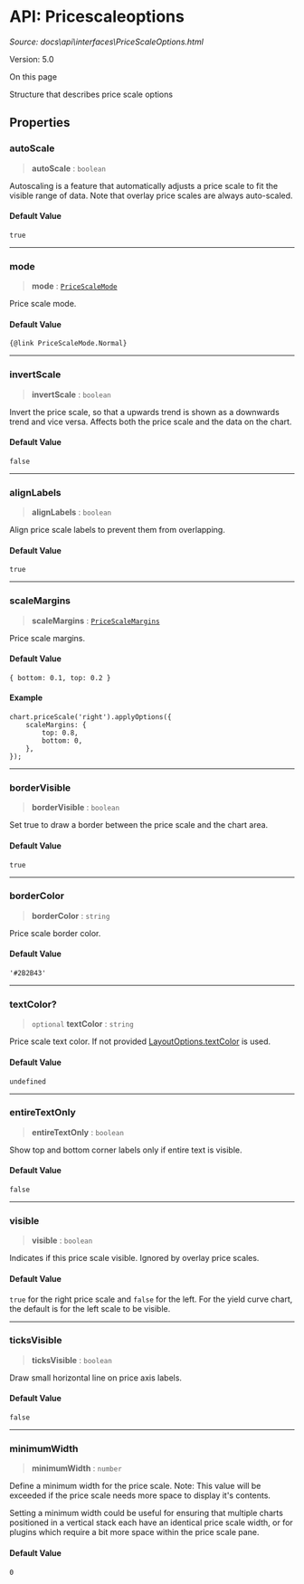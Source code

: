 # API: Pricescaleoptions

*Source: docs\api\interfaces\PriceScaleOptions.html*

Version: 5.0

On this page

Structure that describes price scale options

## Properties[​](PriceScaleOptions.html#properties "Direct link to Properties")

### autoScale[​](PriceScaleOptions.html#autoscale "Direct link to autoScale")

> **autoScale** : `boolean`

Autoscaling is a feature that automatically adjusts a price scale to fit the visible range of data. Note that overlay price scales are always auto-scaled.

#### Default Value[​](PriceScaleOptions.html#default-value "Direct link to Default Value")

`true`

* * *

### mode[​](PriceScaleOptions.html#mode "Direct link to mode")

> **mode** : [`PriceScaleMode`](../enumerations/PriceScaleMode.md)

Price scale mode.

#### Default Value[​](PriceScaleOptions.html#default-value-1 "Direct link to Default Value")
    
    
    {@link PriceScaleMode.Normal}  
    

* * *

### invertScale[​](PriceScaleOptions.html#invertscale "Direct link to invertScale")

> **invertScale** : `boolean`

Invert the price scale, so that a upwards trend is shown as a downwards trend and vice versa. Affects both the price scale and the data on the chart.

#### Default Value[​](PriceScaleOptions.html#default-value-2 "Direct link to Default Value")

`false`

* * *

### alignLabels[​](PriceScaleOptions.html#alignlabels "Direct link to alignLabels")

> **alignLabels** : `boolean`

Align price scale labels to prevent them from overlapping.

#### Default Value[​](PriceScaleOptions.html#default-value-3 "Direct link to Default Value")

`true`

* * *

### scaleMargins[​](PriceScaleOptions.html#scalemargins "Direct link to scaleMargins")

> **scaleMargins** : [`PriceScaleMargins`](PriceScaleMargins.md)

Price scale margins.

#### Default Value[​](PriceScaleOptions.html#default-value-4 "Direct link to Default Value")

`{ bottom: 0.1, top: 0.2 }`

#### Example[​](PriceScaleOptions.html#example "Direct link to Example")
    
    
    chart.priceScale('right').applyOptions({  
        scaleMargins: {  
            top: 0.8,  
            bottom: 0,  
        },  
    });  
    

* * *

### borderVisible[​](PriceScaleOptions.html#bordervisible "Direct link to borderVisible")

> **borderVisible** : `boolean`

Set true to draw a border between the price scale and the chart area.

#### Default Value[​](PriceScaleOptions.html#default-value-5 "Direct link to Default Value")

`true`

* * *

### borderColor[​](PriceScaleOptions.html#bordercolor "Direct link to borderColor")

> **borderColor** : `string`

Price scale border color.

#### Default Value[​](PriceScaleOptions.html#default-value-6 "Direct link to Default Value")

`'#2B2B43'`

* * *

### textColor?[​](PriceScaleOptions.html#textcolor "Direct link to textColor?")

> `optional` **textColor** : `string`

Price scale text color. If not provided [LayoutOptions.textColor](LayoutOptions.html#textcolor) is used.

#### Default Value[​](PriceScaleOptions.html#default-value-7 "Direct link to Default Value")

`undefined`

* * *

### entireTextOnly[​](PriceScaleOptions.html#entiretextonly "Direct link to entireTextOnly")

> **entireTextOnly** : `boolean`

Show top and bottom corner labels only if entire text is visible.

#### Default Value[​](PriceScaleOptions.html#default-value-8 "Direct link to Default Value")

`false`

* * *

### visible[​](PriceScaleOptions.html#visible "Direct link to visible")

> **visible** : `boolean`

Indicates if this price scale visible. Ignored by overlay price scales.

#### Default Value[​](PriceScaleOptions.html#default-value-9 "Direct link to Default Value")

`true` for the right price scale and `false` for the left. For the yield curve chart, the default is for the left scale to be visible.

* * *

### ticksVisible[​](PriceScaleOptions.html#ticksvisible "Direct link to ticksVisible")

> **ticksVisible** : `boolean`

Draw small horizontal line on price axis labels.

#### Default Value[​](PriceScaleOptions.html#default-value-10 "Direct link to Default Value")

`false`

* * *

### minimumWidth[​](PriceScaleOptions.html#minimumwidth "Direct link to minimumWidth")

> **minimumWidth** : `number`

Define a minimum width for the price scale. Note: This value will be exceeded if the price scale needs more space to display it's contents.

Setting a minimum width could be useful for ensuring that multiple charts positioned in a vertical stack each have an identical price scale width, or for plugins which require a bit more space within the price scale pane.

#### Default Value[​](PriceScaleOptions.html#default-value-11 "Direct link to Default Value")
    
    
    0  
    
